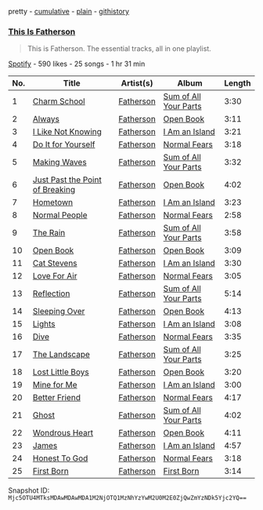 pretty - [cumulative](/playlists/cumulative/37i9dQZF1DZ06evO4wEnux.md) - [plain](/playlists/plain/37i9dQZF1DZ06evO4wEnux) - [githistory](https://github.githistory.xyz/mackorone/spotify-playlist-archive/blob/main/playlists/plain/37i9dQZF1DZ06evO4wEnux)

### [This Is Fatherson](https://open.spotify.com/playlist/37i9dQZF1DZ06evO4wEnux)

> This is Fatherson\. The essential tracks, all in one playlist.

[Spotify](https://open.spotify.com/user/spotify) - 590 likes - 25 songs - 1 hr 31 min

| No. | Title | Artist(s) | Album | Length |
|---|---|---|---|---|
| 1 | [Charm School](https://open.spotify.com/track/5J1RjqttTtHcMimE4C1RZn) | [Fatherson](https://open.spotify.com/artist/7DRjM0vtwvKxZYnd9mPaP9) | [Sum of All Your Parts](https://open.spotify.com/album/6yjT3AybiPKnRbwgaPMsV2) | 3:30 |
| 2 | [Always](https://open.spotify.com/track/7ARF5nMaEIwAvGNoY5V5DT) | [Fatherson](https://open.spotify.com/artist/7DRjM0vtwvKxZYnd9mPaP9) | [Open Book](https://open.spotify.com/album/3QtRa1ioVt6XegDsxMK8MH) | 3:11 |
| 3 | [I Like Not Knowing](https://open.spotify.com/track/4fX5Tn7EGAuyYIk2VUaQER) | [Fatherson](https://open.spotify.com/artist/7DRjM0vtwvKxZYnd9mPaP9) | [I Am an Island](https://open.spotify.com/album/2kzFBi9sWI8FJYBKP2PK4O) | 3:21 |
| 4 | [Do It for Yourself](https://open.spotify.com/track/4nqvfPLOhsKuKOWLlpWpHO) | [Fatherson](https://open.spotify.com/artist/7DRjM0vtwvKxZYnd9mPaP9) | [Normal Fears](https://open.spotify.com/album/5sHW13VMI7aWGPgKM5KaJB) | 3:18 |
| 5 | [Making Waves](https://open.spotify.com/track/3m56AGXgBIaVGbGO1MJx5T) | [Fatherson](https://open.spotify.com/artist/7DRjM0vtwvKxZYnd9mPaP9) | [Sum of All Your Parts](https://open.spotify.com/album/6yjT3AybiPKnRbwgaPMsV2) | 3:32 |
| 6 | [Just Past the Point of Breaking](https://open.spotify.com/track/43AD5Zw1Nc4ksgbR9vLGUl) | [Fatherson](https://open.spotify.com/artist/7DRjM0vtwvKxZYnd9mPaP9) | [Open Book](https://open.spotify.com/album/3QtRa1ioVt6XegDsxMK8MH) | 4:02 |
| 7 | [Hometown](https://open.spotify.com/track/5efUl9eBORs9HtkA3M8FRZ) | [Fatherson](https://open.spotify.com/artist/7DRjM0vtwvKxZYnd9mPaP9) | [I Am an Island](https://open.spotify.com/album/2kzFBi9sWI8FJYBKP2PK4O) | 3:23 |
| 8 | [Normal People](https://open.spotify.com/track/1AdWwPqoPgaC7Ax2rdR1ij) | [Fatherson](https://open.spotify.com/artist/7DRjM0vtwvKxZYnd9mPaP9) | [Normal Fears](https://open.spotify.com/album/5sHW13VMI7aWGPgKM5KaJB) | 2:58 |
| 9 | [The Rain](https://open.spotify.com/track/5TJXQHPvQpcYssuFnL8hy8) | [Fatherson](https://open.spotify.com/artist/7DRjM0vtwvKxZYnd9mPaP9) | [Sum of All Your Parts](https://open.spotify.com/album/6yjT3AybiPKnRbwgaPMsV2) | 3:58 |
| 10 | [Open Book](https://open.spotify.com/track/2sfZAt7R4teT1vyWtikkTR) | [Fatherson](https://open.spotify.com/artist/7DRjM0vtwvKxZYnd9mPaP9) | [Open Book](https://open.spotify.com/album/3QtRa1ioVt6XegDsxMK8MH) | 3:09 |
| 11 | [Cat Stevens](https://open.spotify.com/track/42oEICWlSD1QMx2LMyHS9o) | [Fatherson](https://open.spotify.com/artist/7DRjM0vtwvKxZYnd9mPaP9) | [I Am an Island](https://open.spotify.com/album/2kzFBi9sWI8FJYBKP2PK4O) | 3:30 |
| 12 | [Love For Air](https://open.spotify.com/track/0g2yvHffU81zq8kENgILCZ) | [Fatherson](https://open.spotify.com/artist/7DRjM0vtwvKxZYnd9mPaP9) | [Normal Fears](https://open.spotify.com/album/5sHW13VMI7aWGPgKM5KaJB) | 3:05 |
| 13 | [Reflection](https://open.spotify.com/track/7Jf9Lpz4MWXDMRVj2CUv0l) | [Fatherson](https://open.spotify.com/artist/7DRjM0vtwvKxZYnd9mPaP9) | [Sum of All Your Parts](https://open.spotify.com/album/6yjT3AybiPKnRbwgaPMsV2) | 5:14 |
| 14 | [Sleeping Over](https://open.spotify.com/track/52tMVWCZGC9hiQ4CZgdm3y) | [Fatherson](https://open.spotify.com/artist/7DRjM0vtwvKxZYnd9mPaP9) | [Open Book](https://open.spotify.com/album/3QtRa1ioVt6XegDsxMK8MH) | 4:13 |
| 15 | [Lights](https://open.spotify.com/track/3Hw9NcN6S0zMt7B9IwY7z7) | [Fatherson](https://open.spotify.com/artist/7DRjM0vtwvKxZYnd9mPaP9) | [I Am an Island](https://open.spotify.com/album/2kzFBi9sWI8FJYBKP2PK4O) | 3:08 |
| 16 | [Dive](https://open.spotify.com/track/0AiEk76GizsvBs4Qqribjl) | [Fatherson](https://open.spotify.com/artist/7DRjM0vtwvKxZYnd9mPaP9) | [Normal Fears](https://open.spotify.com/album/5sHW13VMI7aWGPgKM5KaJB) | 3:35 |
| 17 | [The Landscape](https://open.spotify.com/track/1LxFtsrTWzrv7VWHxuHElR) | [Fatherson](https://open.spotify.com/artist/7DRjM0vtwvKxZYnd9mPaP9) | [Sum of All Your Parts](https://open.spotify.com/album/6yjT3AybiPKnRbwgaPMsV2) | 3:25 |
| 18 | [Lost Little Boys](https://open.spotify.com/track/69QIoEBfch6iEtiU2w6ztR) | [Fatherson](https://open.spotify.com/artist/7DRjM0vtwvKxZYnd9mPaP9) | [Open Book](https://open.spotify.com/album/3QtRa1ioVt6XegDsxMK8MH) | 3:20 |
| 19 | [Mine for Me](https://open.spotify.com/track/34ibYVScp6xv9YmBvI4r99) | [Fatherson](https://open.spotify.com/artist/7DRjM0vtwvKxZYnd9mPaP9) | [I Am an Island](https://open.spotify.com/album/2kzFBi9sWI8FJYBKP2PK4O) | 3:00 |
| 20 | [Better Friend](https://open.spotify.com/track/0NVQtZQNg1m8uNE5NIKDaG) | [Fatherson](https://open.spotify.com/artist/7DRjM0vtwvKxZYnd9mPaP9) | [Normal Fears](https://open.spotify.com/album/5sHW13VMI7aWGPgKM5KaJB) | 4:17 |
| 21 | [Ghost](https://open.spotify.com/track/7jgWtz8BD3dZBLBnKtsu63) | [Fatherson](https://open.spotify.com/artist/7DRjM0vtwvKxZYnd9mPaP9) | [Sum of All Your Parts](https://open.spotify.com/album/6yjT3AybiPKnRbwgaPMsV2) | 4:02 |
| 22 | [Wondrous Heart](https://open.spotify.com/track/62LS6ZD9cMZszkioaeLTOo) | [Fatherson](https://open.spotify.com/artist/7DRjM0vtwvKxZYnd9mPaP9) | [Open Book](https://open.spotify.com/album/3QtRa1ioVt6XegDsxMK8MH) | 4:11 |
| 23 | [James](https://open.spotify.com/track/2gyUKRywqkiAVP0X3rUj2b) | [Fatherson](https://open.spotify.com/artist/7DRjM0vtwvKxZYnd9mPaP9) | [I Am an Island](https://open.spotify.com/album/2kzFBi9sWI8FJYBKP2PK4O) | 4:57 |
| 24 | [Honest To God](https://open.spotify.com/track/5ZTCrAYPecQ2zjt7lmwNYw) | [Fatherson](https://open.spotify.com/artist/7DRjM0vtwvKxZYnd9mPaP9) | [Normal Fears](https://open.spotify.com/album/5sHW13VMI7aWGPgKM5KaJB) | 3:18 |
| 25 | [First Born](https://open.spotify.com/track/4KFP54wZ8L6y4X2RjB3W0m) | [Fatherson](https://open.spotify.com/artist/7DRjM0vtwvKxZYnd9mPaP9) | [First Born](https://open.spotify.com/album/7yVWgWtRl7CrJsihQ3fi66) | 3:14 |

Snapshot ID: `Mjc5OTU4MTksMDAwMDAwMDA1M2NjOTQ1MzNhYzYwM2U0M2E0ZjQwZmYzNDk5Yjc2YQ==`
